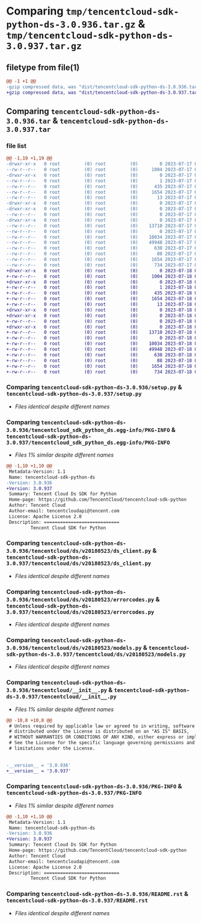 # Comparing `tmp/tencentcloud-sdk-python-ds-3.0.936.tar.gz` & `tmp/tencentcloud-sdk-python-ds-3.0.937.tar.gz`

## filetype from file(1)

```diff
@@ -1 +1 @@
-gzip compressed data, was "dist/tencentcloud-sdk-python-ds-3.0.936.tar", last modified: Mon Jul 17 00:23:49 2023, max compression
+gzip compressed data, was "dist/tencentcloud-sdk-python-ds-3.0.937.tar", last modified: Tue Jul 18 00:22:55 2023, max compression
```

## Comparing `tencentcloud-sdk-python-ds-3.0.936.tar` & `tencentcloud-sdk-python-ds-3.0.937.tar`

### file list

```diff
@@ -1,19 +1,19 @@
-drwxr-xr-x   0 root         (0) root         (0)        0 2023-07-17 00:23:49.000000 tencentcloud-sdk-python-ds-3.0.936/
--rw-r--r--   0 root         (0) root         (0)     1004 2023-07-17 00:23:49.000000 tencentcloud-sdk-python-ds-3.0.936/setup.py
-drwxr-xr-x   0 root         (0) root         (0)        0 2023-07-17 00:23:49.000000 tencentcloud-sdk-python-ds-3.0.936/tencentcloud_sdk_python_ds.egg-info/
--rw-r--r--   0 root         (0) root         (0)        1 2023-07-17 00:23:49.000000 tencentcloud-sdk-python-ds-3.0.936/tencentcloud_sdk_python_ds.egg-info/dependency_links.txt
--rw-r--r--   0 root         (0) root         (0)      435 2023-07-17 00:23:49.000000 tencentcloud-sdk-python-ds-3.0.936/tencentcloud_sdk_python_ds.egg-info/SOURCES.txt
--rw-r--r--   0 root         (0) root         (0)     1654 2023-07-17 00:23:49.000000 tencentcloud-sdk-python-ds-3.0.936/tencentcloud_sdk_python_ds.egg-info/PKG-INFO
--rw-r--r--   0 root         (0) root         (0)       13 2023-07-17 00:23:49.000000 tencentcloud-sdk-python-ds-3.0.936/tencentcloud_sdk_python_ds.egg-info/top_level.txt
-drwxr-xr-x   0 root         (0) root         (0)        0 2023-07-17 00:23:49.000000 tencentcloud-sdk-python-ds-3.0.936/tencentcloud/
-drwxr-xr-x   0 root         (0) root         (0)        0 2023-07-17 00:23:49.000000 tencentcloud-sdk-python-ds-3.0.936/tencentcloud/ds/
--rw-r--r--   0 root         (0) root         (0)        0 2023-07-17 00:23:49.000000 tencentcloud-sdk-python-ds-3.0.936/tencentcloud/ds/__init__.py
-drwxr-xr-x   0 root         (0) root         (0)        0 2023-07-17 00:23:49.000000 tencentcloud-sdk-python-ds-3.0.936/tencentcloud/ds/v20180523/
--rw-r--r--   0 root         (0) root         (0)    13710 2023-07-17 00:23:49.000000 tencentcloud-sdk-python-ds-3.0.936/tencentcloud/ds/v20180523/ds_client.py
--rw-r--r--   0 root         (0) root         (0)        0 2023-07-17 00:23:49.000000 tencentcloud-sdk-python-ds-3.0.936/tencentcloud/ds/v20180523/__init__.py
--rw-r--r--   0 root         (0) root         (0)    10034 2023-07-17 00:23:49.000000 tencentcloud-sdk-python-ds-3.0.936/tencentcloud/ds/v20180523/errorcodes.py
--rw-r--r--   0 root         (0) root         (0)    49948 2023-07-17 00:23:49.000000 tencentcloud-sdk-python-ds-3.0.936/tencentcloud/ds/v20180523/models.py
--rw-r--r--   0 root         (0) root         (0)      630 2023-07-17 00:23:49.000000 tencentcloud-sdk-python-ds-3.0.936/tencentcloud/__init__.py
--rw-r--r--   0 root         (0) root         (0)       88 2023-07-17 00:23:49.000000 tencentcloud-sdk-python-ds-3.0.936/setup.cfg
--rw-r--r--   0 root         (0) root         (0)     1654 2023-07-17 00:23:49.000000 tencentcloud-sdk-python-ds-3.0.936/PKG-INFO
--rw-r--r--   0 root         (0) root         (0)      734 2023-07-17 00:23:49.000000 tencentcloud-sdk-python-ds-3.0.936/README.rst
+drwxr-xr-x   0 root         (0) root         (0)        0 2023-07-18 00:22:55.000000 tencentcloud-sdk-python-ds-3.0.937/
+-rw-r--r--   0 root         (0) root         (0)     1004 2023-07-18 00:22:54.000000 tencentcloud-sdk-python-ds-3.0.937/setup.py
+drwxr-xr-x   0 root         (0) root         (0)        0 2023-07-18 00:22:55.000000 tencentcloud-sdk-python-ds-3.0.937/tencentcloud_sdk_python_ds.egg-info/
+-rw-r--r--   0 root         (0) root         (0)        1 2023-07-18 00:22:55.000000 tencentcloud-sdk-python-ds-3.0.937/tencentcloud_sdk_python_ds.egg-info/dependency_links.txt
+-rw-r--r--   0 root         (0) root         (0)      435 2023-07-18 00:22:55.000000 tencentcloud-sdk-python-ds-3.0.937/tencentcloud_sdk_python_ds.egg-info/SOURCES.txt
+-rw-r--r--   0 root         (0) root         (0)     1654 2023-07-18 00:22:55.000000 tencentcloud-sdk-python-ds-3.0.937/tencentcloud_sdk_python_ds.egg-info/PKG-INFO
+-rw-r--r--   0 root         (0) root         (0)       13 2023-07-18 00:22:55.000000 tencentcloud-sdk-python-ds-3.0.937/tencentcloud_sdk_python_ds.egg-info/top_level.txt
+drwxr-xr-x   0 root         (0) root         (0)        0 2023-07-18 00:22:55.000000 tencentcloud-sdk-python-ds-3.0.937/tencentcloud/
+drwxr-xr-x   0 root         (0) root         (0)        0 2023-07-18 00:22:55.000000 tencentcloud-sdk-python-ds-3.0.937/tencentcloud/ds/
+-rw-r--r--   0 root         (0) root         (0)        0 2023-07-18 00:22:54.000000 tencentcloud-sdk-python-ds-3.0.937/tencentcloud/ds/__init__.py
+drwxr-xr-x   0 root         (0) root         (0)        0 2023-07-18 00:22:55.000000 tencentcloud-sdk-python-ds-3.0.937/tencentcloud/ds/v20180523/
+-rw-r--r--   0 root         (0) root         (0)    13710 2023-07-18 00:22:54.000000 tencentcloud-sdk-python-ds-3.0.937/tencentcloud/ds/v20180523/ds_client.py
+-rw-r--r--   0 root         (0) root         (0)        0 2023-07-18 00:22:54.000000 tencentcloud-sdk-python-ds-3.0.937/tencentcloud/ds/v20180523/__init__.py
+-rw-r--r--   0 root         (0) root         (0)    10034 2023-07-18 00:22:54.000000 tencentcloud-sdk-python-ds-3.0.937/tencentcloud/ds/v20180523/errorcodes.py
+-rw-r--r--   0 root         (0) root         (0)    49948 2023-07-18 00:22:54.000000 tencentcloud-sdk-python-ds-3.0.937/tencentcloud/ds/v20180523/models.py
+-rw-r--r--   0 root         (0) root         (0)      630 2023-07-18 00:22:54.000000 tencentcloud-sdk-python-ds-3.0.937/tencentcloud/__init__.py
+-rw-r--r--   0 root         (0) root         (0)       88 2023-07-18 00:22:55.000000 tencentcloud-sdk-python-ds-3.0.937/setup.cfg
+-rw-r--r--   0 root         (0) root         (0)     1654 2023-07-18 00:22:55.000000 tencentcloud-sdk-python-ds-3.0.937/PKG-INFO
+-rw-r--r--   0 root         (0) root         (0)      734 2023-07-18 00:22:54.000000 tencentcloud-sdk-python-ds-3.0.937/README.rst
```

### Comparing `tencentcloud-sdk-python-ds-3.0.936/setup.py` & `tencentcloud-sdk-python-ds-3.0.937/setup.py`

 * *Files identical despite different names*

### Comparing `tencentcloud-sdk-python-ds-3.0.936/tencentcloud_sdk_python_ds.egg-info/PKG-INFO` & `tencentcloud-sdk-python-ds-3.0.937/tencentcloud_sdk_python_ds.egg-info/PKG-INFO`

 * *Files 1% similar despite different names*

```diff
@@ -1,10 +1,10 @@
 Metadata-Version: 1.1
 Name: tencentcloud-sdk-python-ds
-Version: 3.0.936
+Version: 3.0.937
 Summary: Tencent Cloud Ds SDK for Python
 Home-page: https://github.com/TencentCloud/tencentcloud-sdk-python
 Author: Tencent Cloud
 Author-email: tencentcloudapi@tencent.com
 License: Apache License 2.0
 Description: ============================
         Tencent Cloud SDK for Python
```

### Comparing `tencentcloud-sdk-python-ds-3.0.936/tencentcloud/ds/v20180523/ds_client.py` & `tencentcloud-sdk-python-ds-3.0.937/tencentcloud/ds/v20180523/ds_client.py`

 * *Files identical despite different names*

### Comparing `tencentcloud-sdk-python-ds-3.0.936/tencentcloud/ds/v20180523/errorcodes.py` & `tencentcloud-sdk-python-ds-3.0.937/tencentcloud/ds/v20180523/errorcodes.py`

 * *Files identical despite different names*

### Comparing `tencentcloud-sdk-python-ds-3.0.936/tencentcloud/ds/v20180523/models.py` & `tencentcloud-sdk-python-ds-3.0.937/tencentcloud/ds/v20180523/models.py`

 * *Files identical despite different names*

### Comparing `tencentcloud-sdk-python-ds-3.0.936/tencentcloud/__init__.py` & `tencentcloud-sdk-python-ds-3.0.937/tencentcloud/__init__.py`

 * *Files 1% similar despite different names*

```diff
@@ -10,8 +10,8 @@
 # Unless required by applicable law or agreed to in writing, software
 # distributed under the License is distributed on an "AS IS" BASIS,
 # WITHOUT WARRANTIES OR CONDITIONS OF ANY KIND, either express or implied.
 # See the License for the specific language governing permissions and
 # limitations under the License.
 
 
-__version__ = '3.0.936'
+__version__ = '3.0.937'
```

### Comparing `tencentcloud-sdk-python-ds-3.0.936/PKG-INFO` & `tencentcloud-sdk-python-ds-3.0.937/PKG-INFO`

 * *Files 1% similar despite different names*

```diff
@@ -1,10 +1,10 @@
 Metadata-Version: 1.1
 Name: tencentcloud-sdk-python-ds
-Version: 3.0.936
+Version: 3.0.937
 Summary: Tencent Cloud Ds SDK for Python
 Home-page: https://github.com/TencentCloud/tencentcloud-sdk-python
 Author: Tencent Cloud
 Author-email: tencentcloudapi@tencent.com
 License: Apache License 2.0
 Description: ============================
         Tencent Cloud SDK for Python
```

### Comparing `tencentcloud-sdk-python-ds-3.0.936/README.rst` & `tencentcloud-sdk-python-ds-3.0.937/README.rst`

 * *Files identical despite different names*

